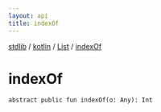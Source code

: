 ```yaml
---
layout: api
title: indexOf
---
```

[stdlib](../../index.md) / [kotlin](../index.md) / [List](index.md) / [indexOf](indexOf.md)

# indexOf

```
abstract public fun indexOf(o: Any): Int
```
